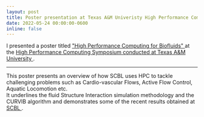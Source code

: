 ```yaml
---
layout: post
title: Poster presentation at Texas A&M Univeristy High Performance Computing Symposium !!
date: 2022-05-24 00:00:00-0600
inline: false
---
```

I presented a poster titled <a href = "https://drive.google.com/file/d/1Evrw7obWYqsgU0kJ-d7BjofmK-IDa0IO/view?usp=sharing">"High Performance Computing for Biofluids" </a> at the <a href = "https://hprc.tamu.edu/events/usermeetings/RCSymposium2022/#posters">High Performance Computing Symposium conducted at Texas A&M University </a>.

***
This poster presents an overview of how SCBL uses HPC to tackle challenging problems
such as Cardio-vascular Flows, Active Flow Control, Aquatic Locomotion etc. \
It underlines the fluid Structure Interaction simulation methodology and the CURVIB algorithm and demonstrates some of the recent results obtained at <a href = "https://scbl.engr.tamu.edu/"> SCBL </a>.
